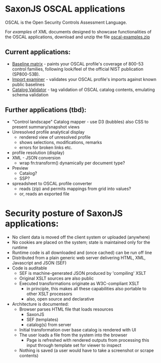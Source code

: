 
# SaxonJS OSCAL applications

OSCAL is the Open Security Controls Assessment Language.

For *examples* of XML documents designed to showcase functionalities of the OSCAL applications, download and unzip the file [oscal-examples.zip](oscal-examples.zip "oscal-examples.zip")

## Current applications:

* [Baseline matrix](baseline-matrix) - paints your OSCAL profile's coverage of 800-53 control families, following look/feel of the official NIST publication (SP800-53B).
* [Import examiner](import-examiner) - validates your OSCAL profile's imports against known public baselines
* [Catalog Validator](validator/catalog.html) - tag validation of OSCAL catalog contents, emulating schema validation
 
## Further applications (tbd):

- "Control landscape" Catalog mapper - use D3 (bubbles) also CSS to present summary/snapshot views
- Unresolved profile analytical display
  - rendered view of unresolved profile
  - shows selections, modifications, remarks
  - errors for broken links etc.
- profile resolution (display)
- XML - JSON conversion
  - wrap fn:transform() dynamically per document type?
- Preview
  - Catalog?
  - SSP?
- spreadsheet to OSCAL profile converter
  - reads (zip) and permits mappings from grid into values?
  - or, reads an exported file

# Security posture of SaxonJS applications:

* No client data is moved off the client system or uploaded (anywhere)
* No cookies are placed on the system; state is maintained only for the runtime
* Runtime code is all downloaded and (once cached) can be run off line
* Distributed from a plain generic web server delivering HTML, XML, Javascript and JSON (SEF)
* Code is auditable
  * SEF is machine-generated JSON produced by 'compiling' XSLT
  * Original XSLT sources are also public
  * Executed transformations originate as W3C-compliant XSLT
    * in principle, this makes all these capabilities also portable to other XSLT processors
    * also, open source and declarative
* Architecture is documented:
  * Browser parses HTML file that loads resources
    * SaxonJS
    * SEF (templates)
    * catalog(s) from server
  * Initial transformation over base catalog is rendered with UI
  * The user loads a file from the system into the browser
    * Page is refreshed with rendered outputs from processing this input through template set for viewer to inspect
  * Nothing is saved (a user would have to take a screenshot or scrape contents)
